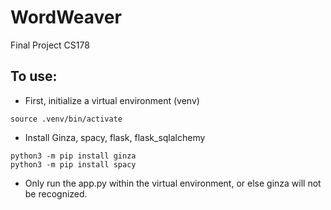 # WordWeaver
Final Project CS178

## To use:
- First, initialize a virtual environment (venv)
```
source .venv/bin/activate
```

- Install Ginza, spacy, flask, flask_sqlalchemy

```
python3 -m pip install ginza
python3 -m pip install spacy
```
- Only run the app.py within the virtual environment, or else ginza will not be recognized.
